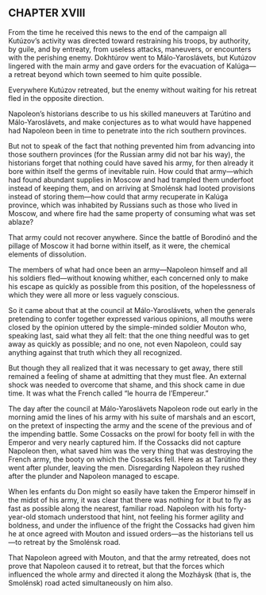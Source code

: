 ## CHAPTER XVIII

From the time he received this news to the end of the campaign all
Kutúzov’s activity was directed toward restraining his troops, by
authority, by guile, and by entreaty, from useless attacks,
maneuvers, or encounters with the perishing enemy. Dokhtúrov went to
Málo-Yaroslávets, but Kutúzov lingered with the main army and gave
orders for the evacuation of Kalúga—a retreat beyond which town seemed
to him quite possible.

Everywhere Kutúzov retreated, but the enemy without waiting for his
retreat fled in the opposite direction.

Napoleon’s historians describe to us his skilled maneuvers at Tarútino
and Málo-Yaroslávets, and make conjectures as to what would have
happened had Napoleon been in time to penetrate into the rich southern
provinces.

But not to speak of the fact that nothing prevented him from advancing
into those southern provinces (for the Russian army did not bar his
way), the historians forget that nothing could have saved his army, for
then already it bore within itself the germs of inevitable ruin. How
could that army—which had found abundant supplies in Moscow and had
trampled them underfoot instead of keeping them, and on arriving at
Smolénsk had looted provisions instead of storing them—how could that
army recuperate in Kalúga province, which was inhabited by Russians such
as those who lived in Moscow, and where fire had the same property of
consuming what was set ablaze?

That army could not recover anywhere. Since the battle of Borodinó
and the pillage of Moscow it had borne within itself, as it were, the
chemical elements of dissolution.

The members of what had once been an army—Napoleon himself and all his
soldiers fled—without knowing whither, each concerned only to make his
escape as quickly as possible from this position, of the hopelessness of
which they were all more or less vaguely conscious.

So it came about that at the council at Málo-Yaroslávets, when the
generals pretending to confer together expressed various opinions, all
mouths were closed by the opinion uttered by the simple-minded soldier
Mouton who, speaking last, said what they all felt: that the one thing
needful was to get away as quickly as possible; and no one, not
even Napoleon, could say anything against that truth which they all
recognized.

But though they all realized that it was necessary to get away, there
still remained a feeling of shame at admitting that they must flee. An
external shock was needed to overcome that shame, and this shock came in
due time. It was what the French called “le hourra de l’Empereur.”

The day after the council at Málo-Yaroslávets Napoleon rode out early in
the morning amid the lines of his army with his suite of marshals and
an escort, on the pretext of inspecting the army and the scene of the
previous and of the impending battle. Some Cossacks on the prowl for
booty fell in with the Emperor and very nearly captured him. If the
Cossacks did not capture Napoleon then, what saved him was the very
thing that was destroying the French army, the booty on which the
Cossacks fell. Here as at Tarútino they went after plunder, leaving the
men. Disregarding Napoleon they rushed after the plunder and Napoleon
managed to escape.

When les enfants du Don might so easily have taken the Emperor himself
in the midst of his army, it was clear that there was nothing for it but
to fly as fast as possible along the nearest, familiar road. Napoleon
with his forty-year-old stomach understood that hint, not feeling his
former agility and boldness, and under the influence of the fright
the Cossacks had given him he at once agreed with Mouton and issued
orders—as the historians tell us—to retreat by the Smolénsk road.

That Napoleon agreed with Mouton, and that the army retreated, does
not prove that Napoleon caused it to retreat, but that the forces which
influenced the whole army and directed it along the Mozháysk (that is,
the Smolénsk) road acted simultaneously on him also.





